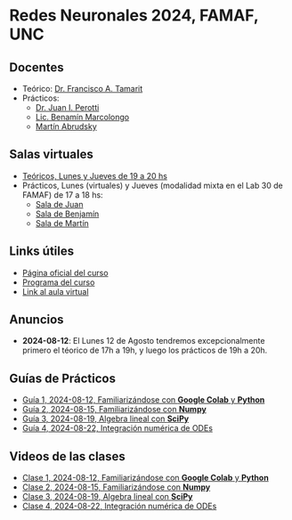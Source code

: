 # Redes Neuronales 2024, FAMAF, UNC

## Docentes

* Teórico: [Dr. Francisco A. Tamarit](mailto:francisco.tamarit@unc.edu.ar)
* Prácticos:
  * [Dr. Juan I. Perotti](mailto:juan.perotti@unc.edu.ar) 
  * [Lic. Benamín Marcolongo](mailto:benjaminmarcolongo@unc.edu.ar)
  * [Martín Abrudsky](mailto:martin.abrudsky@unc.edu.ar)  

## Salas virtuales

* [Teóricos, Lunes y Jueves de 19 a 20 hs](https://meet.google.com/mzi-bvbq-fch)
* Prácticos, Lunes (virtuales) y Jueves (modalidad mixta en el Lab 30 de FAMAF) de 17 a 18 hs:
  * [Sala de Juan](https://meet.google.com/mxn-kaid-oxe)
  * [Sala de Benjamín](https://meet.google.com/kcg-grrz-qin)
  * [Sala de Martín](https://meet.google.com/tpn-pfia-uzb)
  
## Links útiles

* [Página oficial del curso](https://www.famaf.unc.edu.ar/~ftamarit/redes2024/)
* [Programa del curso](http://www.famaf.unc.edu.ar/~ftamarit/redes2024/programa_redes_neuronales_2024.pdf)
* [Link al aula virtual](TODO)
  
## Anuncios

* **2024-08-12**: El Lunes 12 de Agosto tendremos excepcionalmente primero el téorico de 17h a 19h, y luego los prácticos de 19h a 20h.

## Guías de Prácticos

* [Guía 1, 2024-08-12, Familiarizándose con **Google Colab** y **Python**](https://colab.research.google.com/drive/1_XV48UVE3LJh0F4wcIo8fNl3jK-10FU6?usp=sharing)
* [Guía 2, 2024-08-15, Familiarizándose con **Numpy**](https://colab.research.google.com/drive/1VacUDEzyP0gkox63YU2tnScIDWXGJbcM?usp=sharing)
* [Guía 3, 2024-08-19, Algebra lineal con **SciPy**](https://colab.research.google.com/drive/1kPUu3Ba38OXhQr4Taydg8_wOHBPgoEMf?usp=sharing)
* [Guía 4, 2024-08-22, Integración numérica de ODEs](https://colab.research.google.com/drive/1WSbJgth2MPsAxi5RSQ-dRrApYCPefJxO?usp=drive_link)

## Videos de las clases

* [Clase 1, 2024-08-12, Familiarizándose con **Google Colab** y **Python**](https://drive.google.com/file/d/1zPfNrtNh5vIKt_6YhsG1jVYtip3ZDxrn/view?usp=sharing)
* [Clase 2, 2024-08-15, Familiarizándose con **Numpy**](https://drive.google.com/file/d/1C8bkr_ssYLCS9C8FD-XcgUKfJf0gfoqW/view?usp=sharing)
* [Clase 3, 2024-08-19, Algebra lineal con **SciPy**](https://drive.google.com/file/d/1lzh75p0VX_sx08x1tpqjIFCjEYyblsr3/view?usp=sharing)
* [Clase 4, 2024-08-22, Integración numérica de ODEs](TODO)
